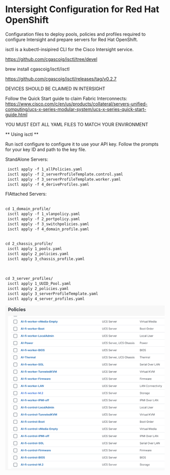 # Intersight Configuration for Red Hat OpenShift

Configuration files to deploy pools, policies and profiles required to configure Intersight and prepare servers for Red Hat OpenShift.

isctl is a kubectl-insipired CLI for the Cisco Intersight service.

https://github.com/cgascoig/isctl/tree/devel

brew install cgascoig/isctl/isctl

https://github.com/cgascoig/isctl/releases/tag/v0.2.7

DEVICES SHOULD BE CLAIMED IN INTERSIGHT

Follow the Quick Start guide to claim Fabric Interconnects:
https://www.cisco.com/c/en/us/products/collateral/servers-unified-computing/ucs-x-series-modular-system/ucs-x-series-quick-start-guide.html

YOU MUST EDIT ALL YAML FILES TO MATCH YOUR ENVIRONMENT

** Using isctl **

Run isctl configure to configure it to use your API key. Follow the prompts for your key ID and path to the key file.

StandAlone Servers:

```
 isctl apply -f 1_allPolicies.yaml
 isctl apply -f 2_serverProfileTemplate.control.yaml
 isctl apply -f 3_serverProfileTemplate.worker.yaml
 isctl apply -f 4_deriveProfiles.yaml

```

FIAttached Servers:

```
  
cd 1_domain_profile/
 isctl apply -f 1_vlanpolicy.yaml
 isctl apply -f 2_portpolicy.yaml
 isctl apply -f 3_switchpolicies.yaml
 isctl apply -f 4_domain_profile.yaml

```
```
 
cd 2_chassis_profile/
 isctl apply 1_pools.yaml
 isctl apply 2_policies.yaml
 isctl apply 3_chassis_profile.yaml
 
```
```

cd 3_server_profiles/
 isctl apply 1_UUID_Pool.yaml
 isctl apply 2_policies.yaml
 isctl apply 3_serverProfileTemplate.yaml
 isctl apply 4_server_profiles.yaml

```

![Policies](./policies.png)



  